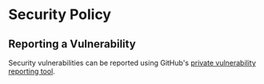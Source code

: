 # Security Policy

## Reporting a Vulnerability

Security vulnerabilities can be reported using GitHub's [private vulnerability reporting tool](https://github.com/andrew-ld/autowwwtest/security/advisories/new).
